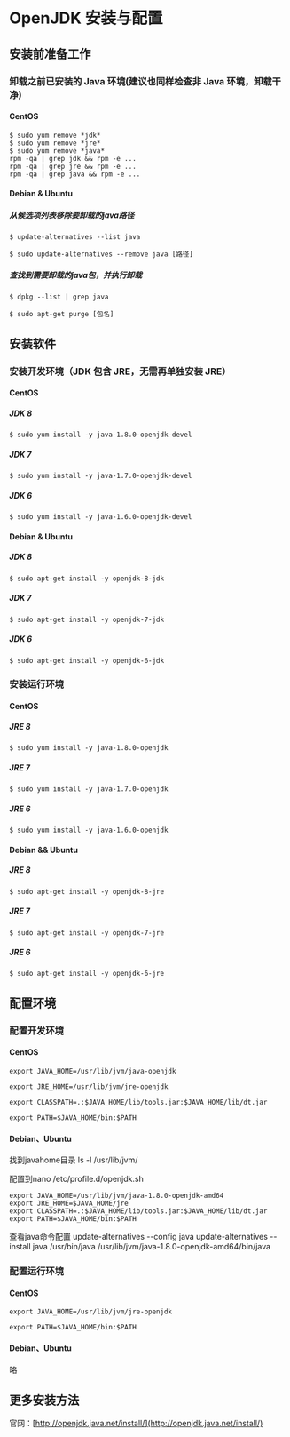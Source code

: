 
OpenJDK 安装与配置
=================

## 安装前准备工作

### 卸载之前已安装的 Java 环境(建议也同样检查非 Java 环境，卸载干净)

#### CentOS

	$ sudo yum remove *jdk*
	$ sudo yum remove *jre*
	$ sudo yum remove *java*
	rpm -qa | grep jdk && rpm -e ...
	rpm -qa | grep jre && rpm -e ...
	rpm -qa | grep java && rpm -e ...

#### Debian & Ubuntu

##### 从候选项列表移除要卸载的java路径

	$ update-alternatives --list java

	$ sudo update-alternatives --remove java [路径]

##### 查找到需要卸载的java包，并执行卸载

	$ dpkg --list | grep java

	$ sudo apt-get purge [包名]

## 安装软件

### 安装开发环境（JDK 包含 JRE，无需再单独安装 JRE）

#### CentOS

##### JDK 8

	$ sudo yum install -y java-1.8.0-openjdk-devel

##### JDK 7

	$ sudo yum install -y java-1.7.0-openjdk-devel

##### JDK 6

	$ sudo yum install -y java-1.6.0-openjdk-devel

#### Debian & Ubuntu

##### JDK 8

	$ sudo apt-get install -y openjdk-8-jdk

##### JDK 7

	$ sudo apt-get install -y openjdk-7-jdk

##### JDK 6

	$ sudo apt-get install -y openjdk-6-jdk

### 安装运行环境

#### CentOS

##### JRE 8

	$ sudo yum install -y java-1.8.0-openjdk

##### JRE 7

	$ sudo yum install -y java-1.7.0-openjdk

##### JRE 6

	$ sudo yum install -y java-1.6.0-openjdk

#### Debian && Ubuntu

##### JRE 8

	$ sudo apt-get install -y openjdk-8-jre

##### JRE 7

	$ sudo apt-get install -y openjdk-7-jre

##### JRE 6

	$ sudo apt-get install -y openjdk-6-jre

## 配置环境

### 配置开发环境

#### CentOS

	export JAVA_HOME=/usr/lib/jvm/java-openjdk

	export JRE_HOME=/usr/lib/jvm/jre-openjdk

	export CLASSPATH=.:$JAVA_HOME/lib/tools.jar:$JAVA_HOME/lib/dt.jar

	export PATH=$JAVA_HOME/bin:$PATH

#### Debian、Ubuntu

找到javahome目录
	ls -l /usr/lib/jvm/

配置到nano /etc/profile.d/openjdk.sh

	export JAVA_HOME=/usr/lib/jvm/java-1.8.0-openjdk-amd64
	export JRE_HOME=$JAVA_HOME/jre
	export CLASSPATH=.:$JAVA_HOME/lib/tools.jar:$JAVA_HOME/lib/dt.jar
	export PATH=$JAVA_HOME/bin:$PATH

查看java命令配置
update-alternatives --config java
update-alternatives --install java /usr/bin/java /usr/lib/jvm/java-1.8.0-openjdk-amd64/bin/java

### 配置运行环境

#### CentOS

	export JAVA_HOME=/usr/lib/jvm/jre-openjdk

	export PATH=$JAVA_HOME/bin:$PATH

#### Debian、Ubuntu

略

## 更多安装方法

官网：[http://openjdk.java.net/install/](http://openjdk.java.net/install/)
